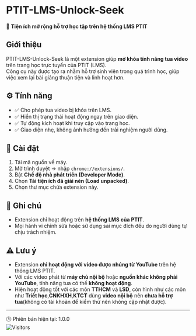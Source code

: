 # PTIT-LMS-Unlock-Seek

🧩 **Tiện ích mở rộng hỗ trợ học tập trên hệ thống LMS PTIT**

## Giới thiệu
PTIT-LMS-Unlock-Seek là một extension giúp **mở khóa tính năng tua video** trên trang học trực tuyến của PTIT (LMS).  
Công cụ này được tạo ra nhằm hỗ trợ sinh viên trong quá trình học, giúp việc xem lại bài giảng thuận tiện và linh hoạt hơn.

## ⚙️ Tính năng
- ✅ Cho phép tua video bị khóa trên LMS.  
- ✅ Hiển thị trạng thái hoạt động ngay trên giao diện.  
- ✅ Tự động kích hoạt khi truy cập vào trang học.  
- ✅ Giao diện nhẹ, không ảnh hưởng đến trải nghiệm người dùng.

## 🚀 Cài đặt
1. Tải mã nguồn về máy.  
2. Mở trình duyệt → nhập `chrome://extensions/`.  
3. Bật **Chế độ nhà phát triển (Developer Mode)**.  
4. Chọn **Tải tiện ích đã giải nén (Load unpacked)**.  
5. Chọn thư mục chứa extension này.  

## 📄 Ghi chú
- Extension chỉ hoạt động trên **hệ thống LMS của PTIT**.  
- Mọi hành vi chỉnh sửa hoặc sử dụng sai mục đích đều do người dùng tự chịu trách nhiệm.  

## ⚠️ Lưu ý 
- Extension **chỉ hoạt động với video được nhúng từ YouTube** trên hệ thống LMS PTIT.  
- Với các video phát từ **máy chủ nội bộ** hoặc **nguồn khác không phải YouTube**, tính năng tua có thể **không hoạt động**.
- Hiện hoạt động tốt với các môn **TTHCM** và **LSD**, còn hình như các môn như **Triết học**,**CNKHXH**,**KTCT** dùng **video nội bộ** nên **chưa hỗ trợ tua**(không có tài khoản để kiểm thử nên không cập nhật được).


---


🕒 Phiên bản hiện tại: 1.0.0  
![Visitors](https://komarev.com/ghpvc/?username=ThaiNT966&repo=PTIT-LMS-Unlock-Seek&color=blue&style=flat-square)


